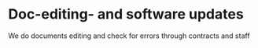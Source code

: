 # Doc-editing- and software updates
We do documents editing and check for errors through contracts and staff
